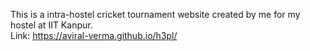 This is a intra-hostel cricket tournament website created by me for my hostel at IIT Kanpur.      
Link:  https://aviral-verma.github.io/h3pl/

